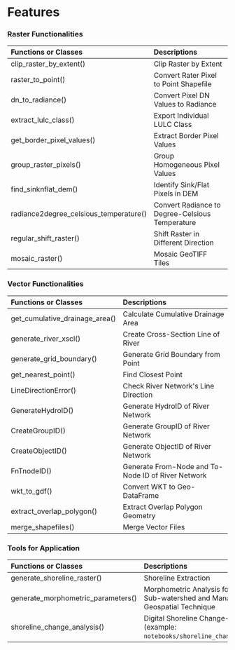 
# Features

### Raster Functionalities

| Functions or Classes                   | Descriptions                                    |
| :------------------------------------- | :---------------------------------------------- |
| clip_raster_by_extent()                | Clip Raster by Extent                           |
| raster_to_point()                      | Convert Rater Pixel to Point Shapefile          |
| dn_to_radiance()                       | Convert Pixel DN Values to Radiance             |
| extract_lulc_class()                   | Export Individual LULC Class                    |
| get_border_pixel_values()              | Extract Border Pixel Values                     |
| group_raster_pixels()                  | Group Homogeneous Pixel Values                  |
| find_sinknflat_dem()                   | Identify Sink/Flat Pixels in DEM                |
| radiance2degree_celsious_temperature() | Convert Radiance to Degree-Celsious Temperature |
| regular_shift_raster()                 | Shift Raster in Different Direction             |
| mosaic_raster()                        | Mosaic GeoTIFF Tiles                            |

### Vector Functionalities

| Functions or Classes           | Descriptions                                       |
| :----------------------------- | :------------------------------------------------- |
| get_cumulative_drainage_area() | Calculate Cumulative Drainage Area                 |
| generate_river_xscl()          | Create Cross-Section Line of River                 |
| generate_grid_boundary()       | Generate Grid Boundary from Point                  |
| get_nearest_point()            | Find Closest Point                                 |
| LineDirectionError()           | Check River Network's Line Direction               |
| GenerateHydroID()              | Generate HydroID of River Network                  |
| CreateGroupID()                | Generate GroupID of River Network                  |
| CreateObjectID()               | Generate ObjectID of River Network                 |
| FnTnodeID()                    | Generate From-Node and To-Node ID of River Network |
| wkt_to_gdf()                   | Convert WKT to Geo-DataFrame                       |
| extract_overlap_polygon()      | Extract Overlap Polygon Geometry                   |
| merge_shapefiles()             | Merge Vector Files                                 |

### Tools for Application

| Functions or Classes               | Descriptions                                                                                   |
| :--------------------------------- | :--------------------------------------------------------------------------------------------- |
| generate_shoreline_raster()        | Shoreline Extraction                                                                           |
| generate_morphometric_parameters() | Morphometric Analysis for Prioritizing Sub-watershed and Management Using Geospatial Technique |
| shoreline_change_analysis() | Digital Shoreline Change-Rate Analysis (example: `notebooks/shoreline_change_rate.ipynb`) |